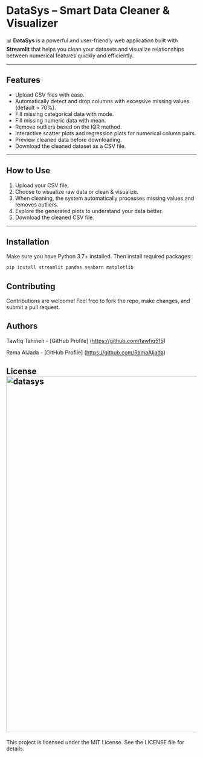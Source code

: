 # DataSys – Smart Data Cleaner & Visualizer

📊 **DataSys** is a powerful and user-friendly web application built with **Streamlit** that helps you clean your datasets and visualize relationships between numerical features quickly and efficiently.

---

## Features

- Upload CSV files with ease.
- Automatically detect and drop columns with excessive missing values (default > 70%).
- Fill missing categorical data with mode.
- Fill missing numeric data with mean.
- Remove outliers based on the IQR method.
- Interactive scatter plots and regression plots for numerical column pairs.
- Preview cleaned data before downloading.
- Download the cleaned dataset as a CSV file.

---

## How to Use

1. Upload your CSV file.
2. Choose to visualize raw data or clean & visualize.
3. When cleaning, the system automatically processes missing values and removes outliers.
4. Explore the generated plots to understand your data better.
5. Download the cleaned CSV file.

---

## Installation

Make sure you have Python 3.7+ installed. Then install required packages:

```bash
pip install streamlit pandas seaborn matplotlib
```

## Contributing
Contributions are welcome! Feel free to fork the repo, make changes, and submit a pull request.

## Authors
Tawfiq Tahineh - [GitHub Profile] (https://github.com/tawfiq515)

Rama AlJada - [GitHub Profile] (https://github.com/RamaAljada)

## License<img width="944" alt="datasys" src="https://github.com/user-attachments/assets/bdb59965-649c-485c-8289-8a149ed3be95" />

This project is licensed under the MIT License. See the LICENSE file for details.


